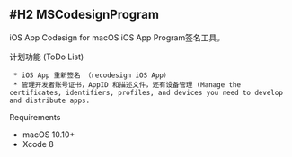 #H2 MSCodesignProgram
---
iOS App Codesign for macOS
iOS App Program签名工具。


计划功能 (ToDo List)
```
 * iOS App 重新签名 （recodesign iOS App）
 * 管理开发者账号证书，AppID 和描述文件，还有设备管理 (Manage the certificates, identifiers, profiles, and devices you need to develop and distribute apps.
```

Requirements
- macOS 10.10+
- Xcode 8
